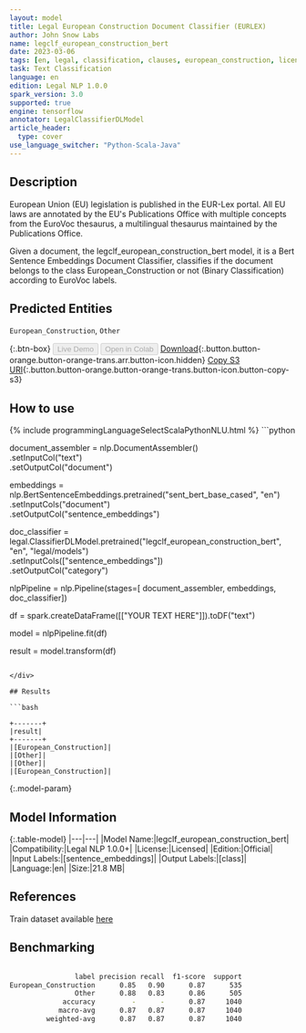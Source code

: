 ```yaml
---
layout: model
title: Legal European Construction Document Classifier (EURLEX)
author: John Snow Labs
name: legclf_european_construction_bert
date: 2023-03-06
tags: [en, legal, classification, clauses, european_construction, licensed, tensorflow]
task: Text Classification
language: en
edition: Legal NLP 1.0.0
spark_version: 3.0
supported: true
engine: tensorflow
annotator: LegalClassifierDLModel
article_header:
  type: cover
use_language_switcher: "Python-Scala-Java"
---
```


## Description

European Union (EU) legislation is published in the EUR-Lex portal. All EU laws are annotated by the EU's Publications Office with multiple concepts from the EuroVoc thesaurus, a multilingual thesaurus maintained by the Publications Office.

Given a document, the legclf_european_construction_bert model, it is a Bert Sentence Embeddings Document Classifier, classifies if the document belongs to the class European_Construction or not (Binary Classification) according to EuroVoc labels.

## Predicted Entities

`European_Construction`, `Other`

{:.btn-box}
<button class="button button-orange" disabled>Live Demo</button>
<button class="button button-orange" disabled>Open in Colab</button>
[Download](https://s3.amazonaws.com/auxdata.johnsnowlabs.com/legal/models/legclf_european_construction_bert_en_1.0.0_3.0_1678111732690.zip){:.button.button-orange.button-orange-trans.arr.button-icon.hidden}
[Copy S3 URI](s3://auxdata.johnsnowlabs.com/legal/models/legclf_european_construction_bert_en_1.0.0_3.0_1678111732690.zip){:.button.button-orange.button-orange-trans.button-icon.button-copy-s3}

## How to use



<div class="tabs-box" markdown="1">
{% include programmingLanguageSelectScalaPythonNLU.html %}
```python

document_assembler = nlp.DocumentAssembler()\
    .setInputCol("text")\
    .setOutputCol("document")

embeddings = nlp.BertSentenceEmbeddings.pretrained("sent_bert_base_cased", "en")\
    .setInputCols("document")\
    .setOutputCol("sentence_embeddings")

doc_classifier = legal.ClassifierDLModel.pretrained("legclf_european_construction_bert", "en", "legal/models")\
    .setInputCols(["sentence_embeddings"])\
    .setOutputCol("category")

nlpPipeline = nlp.Pipeline(stages=[
    document_assembler, 
    embeddings,
    doc_classifier])

df = spark.createDataFrame([["YOUR TEXT HERE"]]).toDF("text")

model = nlpPipeline.fit(df)

result = model.transform(df)

```

</div>

## Results

```bash

+-------+
|result|
+-------+
|[European_Construction]|
|[Other]|
|[Other]|
|[European_Construction]|

```

{:.model-param}
## Model Information

{:.table-model}
|---|---|
|Model Name:|legclf_european_construction_bert|
|Compatibility:|Legal NLP 1.0.0+|
|License:|Licensed|
|Edition:|Official|
|Input Labels:|[sentence_embeddings]|
|Output Labels:|[class]|
|Language:|en|
|Size:|21.8 MB|

## References

Train dataset available [here](https://huggingface.co/datasets/lex_glue)

## Benchmarking

```bash

                label precision recall  f1-score  support
European_Construction      0.85   0.90      0.87      535
                Other      0.88   0.83      0.86      505
             accuracy         -      -      0.87     1040
            macro-avg      0.87   0.87      0.87     1040
         weighted-avg      0.87   0.87      0.87     1040
```